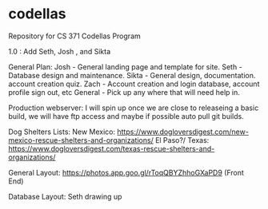# codellas
Repository for CS 371 Codellas Program

1.0 :   Add Seth, Josh , and Sikta

General Plan:
Josh - General landing page and template for site.
Seth - Database design and maintenance.
Sikta - General design, documentation. account creation quiz.
Zach - Account creation and login database, account profile sign out, etc
General - Pick up any where that will need help in.

Production webserver: 
I will spin up once we are close to releaseing a basic build, we will have ftp access and maybe if possible auto pull git builds.

Dog Shelters Lists:
New Mexico: https://www.dogloversdigest.com/new-mexico-rescue-shelters-and-organizations/
El Paso?/ Texas: https://www.dogloversdigest.com/texas-rescue-shelters-and-organizations/

General Layout:
https://photos.app.goo.gl/rToqQBYZhhoGXaPD9 (Front End)

Database Layout:
Seth drawing up
